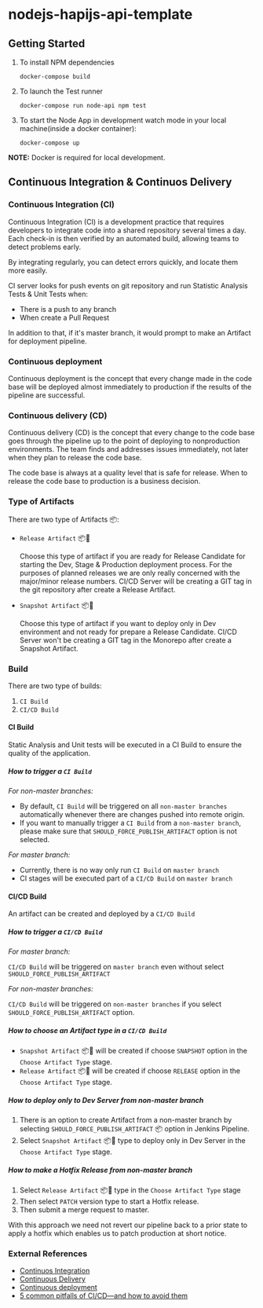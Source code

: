# nodejs-hapijs-api-template

## Getting Started

1. To install NPM dependencies

    ```shell
    docker-compose build
    ```

2. To launch the Test runner

    ```shell
    docker-compose run node-api npm test
    ```

3. To start the Node App in development watch mode in your local machine(inside a docker container):

    ```shell
    docker-compose up
    ```

**NOTE:** Docker is required for local development.

## Continuous Integration & Continuos Delivery

### Continuous Integration (CI)

Continuous Integration (CI) is a development practice that requires developers to integrate code into a shared repository several times a day. Each check-in is then verified by an automated build, allowing teams to detect problems early.

By integrating regularly, you can detect errors quickly, and locate them more easily.

CI server looks for push events on git repository and run Statistic Analysis Tests & Unit Tests when:

- There is a push to any branch
- When create a Pull Request

In addition to that, if it's master branch, it would prompt to make an Artifact for deployment pipeline.

### Continuous deployment

Continuous deployment is the concept that every change made in the code base will be deployed almost immediately to production if the results of the pipeline are successful.

### Continuous delivery (CD)

Continuous delivery (CD) is the concept that every change to the code base goes through the pipeline up to the point of deploying to nonproduction environments. The team finds and addresses issues immediately, not later when they plan to release the code base.

The code base is always at a quality level that is safe for release. When to release the code base to production is a business decision.

### Type of Artifacts

There are two type of Artifacts 📦:

- `Release Artifact` 📦🔖

  Choose this type of artifact if you are ready for Release Candidate for starting the Dev, Stage & Production deployment process. For the purposes of planned releases we are only really concerned with the major/minor release numbers. CI/CD Server will be creating a GIT tag in the git repository after create a Release Artifact.

- `Snapshot Artifact` 📦🔗

  Choose this type of artifact if you want to deploy only in Dev environment and not ready for prepare a Release Candidate. CI/CD Server won't be creating a GIT tag in the Monorepo after create a Snapshot Artifact.

### Build

There are two type of builds:

1. `CI Build`
2. `CI/CD Build`

#### CI Build

Static Analysis and Unit tests will be executed in a CI Build to ensure the quality of the application.

##### How to trigger a `CI Build`

_For non-master branches:_

- By default, `CI Build` will be triggered on all `non-master branches` automatically whenever there are changes pushed into remote origin.
- If you want to manually trigger a `CI Build` from a `non-master branch`, please make sure that `SHOULD_FORCE_PUBLISH_ARTIFACT` option is not selected.

_For master branch:_

- Currently, there is no way only run `CI Build` on `master branch`
- CI stages will be executed part of a `CI/CD Build` on `master branch`

#### CI/CD Build

An artifact can be created and deployed by a `CI/CD Build`

##### How to trigger a `CI/CD Build`

_For master branch:_

`CI/CD Build` will be triggered on `master branch` even without select `SHOULD_FORCE_PUBLISH_ARTIFACT`

_For non-master branches:_

`CI/CD Build` will be triggered on `non-master branches` if you select `SHOULD_FORCE_PUBLISH_ARTIFACT` option.

##### How to choose an Artifact type in a `CI/CD Build`

- `Snapshot Artifact` 📦🔗 will be created if choose `SNAPSHOT` option in the `Choose Artifact Type` stage.
- `Release Artifact` 📦🔖 will be created if choose `RELEASE` option in the `Choose Artifact Type` stage.

##### How to deploy only to Dev Server from non-master branch

1. There is an option to create Artifact from a non-master branch by selecting `SHOULD_FORCE_PUBLISH_ARTIFACT` 📦 option in Jenkins Pipeline.
2. Select `Snapshot Artifact` 📦🔗 type to deploy only in Dev Server in the `Choose Artifact Type` stage.

##### How to make a Hotfix Release from non-master branch

1. Select `Release Artifact` 📦🔖 type in the `Choose Artifact Type` stage
2. Then select `PATCH` version type to start a Hotfix release.
3. Then submit a merge request to master.

With this approach we need not revert our pipeline back to a prior state to apply a hotfix which enables us to patch production at short notice.

### External References

- [Continuos Integration](https://www.thoughtworks.com/continuous-integration)
- [Continuous Delivery](https://www.thoughtworks.com/continuous-delivery)
- [Continuous deployment](https://www.thoughtworks.com/radar/techniques/continuous-deployment)
- [5 common pitfalls of CI/CD—and how to avoid them](https://www.infoworld.com/article/3113680/devops/5-common-pitfalls-of-cicd-and-how-to-avoid-them.html)
